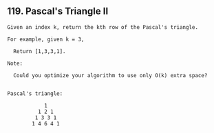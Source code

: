 ## 119\. Pascal's Triangle II

    Given an index k, return the kth row of the Pascal's triangle.

    For example, given k = 3,
      
      Return [1,3,3,1].
      
    Note:
  
      Could you optimize your algorithm to use only O(k) extra space?
     
  
    Pascal's triangle:
  
                1
              1 2 1
             1 3 3 1
            1 4 6 4 1   
      